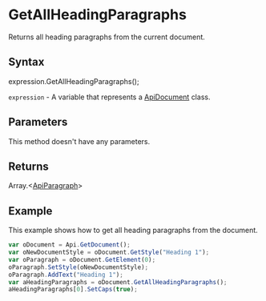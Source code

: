 # GetAllHeadingParagraphs

Returns all heading paragraphs from the current document.

## Syntax

expression.GetAllHeadingParagraphs();

`expression` - A variable that represents a [ApiDocument](../ApiDocument.md) class.

## Parameters

This method doesn't have any parameters.

## Returns

Array.<[ApiParagraph](../../ApiParagraph/ApiParagraph.md)>

## Example

This example shows how to get all heading paragraphs from the document.

```javascript
var oDocument = Api.GetDocument();
var oNewDocumentStyle = oDocument.GetStyle("Heading 1");
var oParagraph = oDocument.GetElement(0);
oParagraph.SetStyle(oNewDocumentStyle);
oParagraph.AddText("Heading 1");
var aHeadingParagraphs = oDocument.GetAllHeadingParagraphs();
aHeadingParagraphs[0].SetCaps(true);
```
